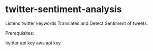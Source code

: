 # twitter-sentiment-analysis

Listens twitter keywords
Translates and Detect Sentiment of tweets.

Prerequisites:

twitter api key
aws api key
